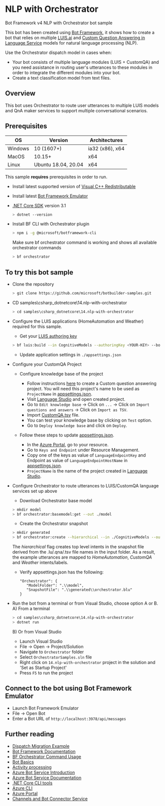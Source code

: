 # NLP with Orchestrator

Bot Framework v4 NLP with Orchestrator bot sample

This bot has been created using [Bot Framework](https://dev.botframework.com), it shows how to create a bot that relies on multiple [LUIS.ai](https://www.luis.ai) and [Custom Question Answering in Language Service][LS] models for natural language processing (NLP).

Use the Orchestrator dispatch model in cases when:

- Your bot consists of multiple language modules (LUIS + CustomQA) and you need assistance in routing user's utterances to these modules in order to integrate the different modules into your bot.
- Create a text classification model from text files.

## Overview

This bot uses Orchestrator to route user utterances to multiple LUIS models and QnA maker services to support multiple conversational scenarios.

## Prerequisites

| OS      | Version             | Architectures   |
| ------- | ------------------- | --------------- |
| Windows | 10 (1607+)          | ia32 (x86), x64 |
| MacOS   | 10.15+              | x64             |
| Linux   | Ubuntu 18.04, 20.04 | x64             |

This sample **requires** prerequisites in order to run.
- Install latest supported version of [Visual C++ Redistributable](https://support.microsoft.com/en-gb/help/2977003/the-latest-supported-visual-c-downloads)
- Install latest [Bot Framework Emulator](https://github.com/microsoft/BotFramework-Emulator/releases)
- [.NET Core SDK](https://aka.ms/dotnet-core-applaunch?framework=Microsoft.AspNetCore.App&framework_version=3.1.0&arch=x64&rid=win10-x64) version 3.1
  
  ```bash
  > dotnet --version
  ```
- Install BF CLI with Orchestrator plugin
    ```bash
    > npm i -g @microsoft/botframework-cli
    ```
    Make sure bf orchestrator command is working and shows all available orchestrator commands
    ```bash
    > bf orchestrator
    ```

## To try this bot sample

- Clone the repository
    ```bash
    > git clone https://github.com/microsoft/botbuilder-samples.git
    ```
    
- CD samples\csharp_dotnetcore\14.nlp-with-orchestrator
    ```bash
    > cd samples\csharp_dotnetcore\14.nlp-with-orchestrator
    ```
    
- Configure the LUIS applications (HomeAutomation and Weather) required for this sample.
    - Get your [LUIS authoring key](https://docs.microsoft.com/en-us/azure/cognitive-services/LUIS/luis-concept-keys)
    ```bash
    > bf luis:build --in CognitiveModels --authoringKey <YOUR-KEY> --botName <YOUR-BOT-NAME>
    ```
    - Update application settings in `./appsettings.json`

- Configure your CustomQA Project
  - Configure knowledge base of the project
    - Follow instructions [here][Quickstart] to create a Custom question answering project. You will need this project's name to be used as `ProjectName` in [appsettings.json](appsettings.json).
    - Visit [Language Studio][LS] and open created project.
    - Go to `Edit knowledge base` -> Click on `...` -> Click on `Import questions and answers` -> Click on `Import as TSV`.
    - Import [CustomQA.tsv](CognitiveModels/CustomQA.tsv) file.
    - You can test your knowledge base by clicking on `Test` option.
    - Go to `Deploy knowledge base` and click on `Deploy`.

  - Follow these steps to update [appsettings.json](appsettings.json).
    - In the [Azure Portal][Azure], go to your resource.
    - Go to `Keys and Endpoint` under Resource Management.
    - Copy one of the keys as value of `LanguageEndpointKey` and Endpoint as value of `LanguageEndpointHostName` in [appsettings.json](appsettings.json).
    - `ProjectName` is the name of the project created in [Language Studio][LS].
   
- Configure Orchestrator to route utterances to LUIS/CustomQA language services set up above
    - Download Orchestrator base model
    ```bash
    > mkdir model
    > bf orchestrator:basemodel:get --out ./model
    ```
    - Create the Orchestrator snapshot
    ```bash
    > mkdir generated
    > bf orchestrator:create --hierarchical --in ./CognitiveModels --out ./generated --model ./model
    ```
    The *hierarchical* flag creates top level intents in the snapshot file derived from the .lu/.qna/.tsv file names in the input folder.   As a result,  the example utterances are mapped to *HomeAutomation*, *CustomQA* and *Weather* intents/labels.

    - Verify appsettings.json has the following:

       ```
      "Orchestrator": {
          "ModelFolder": ".\\model",
          "SnapshotFile": ".\\generated\\orchestrator.blu"
      }
      ```
    
- Run the bot from a terminal or from Visual Studio, choose option A or B.
    A) From a terminal

    ```bash
    > cd samples\csharp_dotnetcore\14.nlp-with-orchestrator
    > dotnet run
    ```
    B) Or from Visual Studio
    - Launch Visual Studio
    - File -> Open -> Project/Solution
    - Navigate to `Orchestrator` folder
    - Select `OrchestratorSamples.sln` file
    - Right click on `14.nlp-with-orchestrator` project in the solution and 'Set as Startup Project'
    - Press `F5` to run the project

## Connect to the bot using Bot Framework Emulator

- Launch Bot Framework Emulator
- File -> Open Bot
- Enter a Bot URL of `http://localhost:3978/api/messages`

## Further reading
- [Dispatch Migration Example](https://github.com/microsoft/botframework-sdk/blob/main/Orchestrator/docs/DispatchMigrationExample.md)
- [Bot Framework Documentation](https://docs.botframework.com)
- [BF Orchestrator Command Usage](https://github.com/microsoft/botframework-sdk/blob/main/Orchestrator/docs/BFOrchestratorUsage.md)
- [Bot Basics](https://docs.microsoft.com/azure/bot-service/bot-builder-basics?view=azure-bot-service-4.0)
- [Activity processing](https://docs.microsoft.com/en-us/azure/bot-service/bot-builder-concept-activity-processing?view=azure-bot-service-4.0)
- [Azure Bot Service Introduction](https://docs.microsoft.com/azure/bot-service/bot-service-overview-introduction?view=azure-bot-service-4.0)
- [Azure Bot Service Documentation](https://docs.microsoft.com/azure/bot-service/?view=azure-bot-service-4.0)
- [.NET Core CLI tools](https://docs.microsoft.com/en-us/dotnet/core/tools/?tabs=netcore2x)
- [Azure CLI](https://docs.microsoft.com/cli/azure/?view=azure-cli-latest)
- [Azure Portal](https://portal.azure.com)
- [Channels and Bot Connector Service](https://docs.microsoft.com/en-us/azure/bot-service/bot-concepts?view=azure-bot-service-4.0)

[Azure]: https://portal.azure.com/
[LS]: https://language.cognitive.azure.com/
[Quickstart]: https://docs.microsoft.com/en-us/azure/cognitive-services/language-service/question-answering/quickstart/sdk